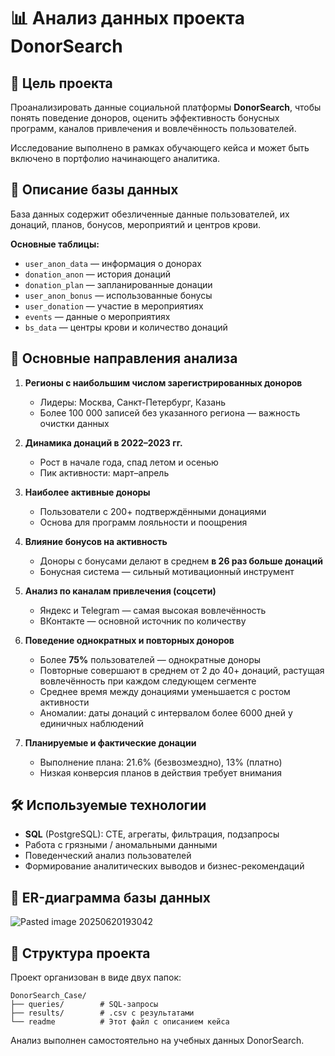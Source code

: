 # 📊 Анализ данных проекта DonorSearch

## 🎯 Цель проекта
Проанализировать данные социальной платформы **DonorSearch**, чтобы понять поведение доноров, оценить эффективность бонусных программ, каналов привлечения и вовлечённость пользователей.

Исследование выполнено в рамках обучающего кейса и может быть включено в портфолио начинающего аналитика.

## 🧩 Описание базы данных
База данных содержит обезличенные данные пользователей, их донаций, планов, бонусов, мероприятий и центров крови.

**Основные таблицы:**
- `user_anon_data` — информация о донорах
- `donation_anon` — история донаций
- `donation_plan` — запланированные донации
- `user_anon_bonus` — использованные бонусы
- `user_donation` — участие в мероприятиях
- `events` — данные о мероприятиях
- `bs_data` — центры крови и количество донаций

## 🧠 Основные направления анализа

1. **Регионы с наибольшим числом зарегистрированных доноров**
   - Лидеры: Москва, Санкт-Петербург, Казань
   - Более 100 000 записей без указанного региона — важность очистки данных

2. **Динамика донаций в 2022–2023 гг.**
   - Рост в начале года, спад летом и осенью
   - Пик активности: март–апрель

3. **Наиболее активные доноры**
   - Пользователи с 200+ подтверждёнными донациями
   - Основа для программ лояльности и поощрения

4. **Влияние бонусов на активность**
   - Доноры с бонусами делают в среднем **в 26 раз больше донаций**
   - Бонусная система — сильный мотивационный инструмент

5. **Анализ по каналам привлечения (соцсети)**
   - Яндекс и Telegram — самая высокая вовлечённость
   - ВКонтакте — основной источник по количеству

6. **Поведение однократных и повторных доноров**
   - Более **75%** пользователей — однократные доноры   
   - Повторные совершают в среднем от 2 до 40+ донаций, растущая вовлечённость при каждом следующем сегменте
   - Среднее время между донациями уменьшается с ростом активности
   - Аномалии: даты донаций с интервалом более 6000 дней у единичных наблюдений

7. **Планируемые и фактические донации**
   - Выполнение плана: 21.6% (безвозмездно), 13% (платно)
   - Низкая конверсия планов в действия требует внимания

## 🛠 Используемые технологии
- **SQL** (PostgreSQL): CTE, агрегаты, фильтрация, подзапросы
- Работа с грязными / аномальными данными
- Поведенческий анализ пользователей
- Формирование аналитических выводов и бизнес-рекомендаций

## 📌 ER-диаграмма базы данных
![Pasted image 20250620193042](https://github.com/user-attachments/assets/1bc1cfa8-d22b-4c32-8399-0dcc632cffc2)


## 📁 Структура проекта
Проект организован в виде двух папок:

```
DonorSearch_Case/
├── queries/        # SQL-запросы
├── results/        # .csv с результатами
└── readme          # Этот файл с описанием кейса
```

Анализ выполнен самостоятельно на учебных данных DonorSearch.
